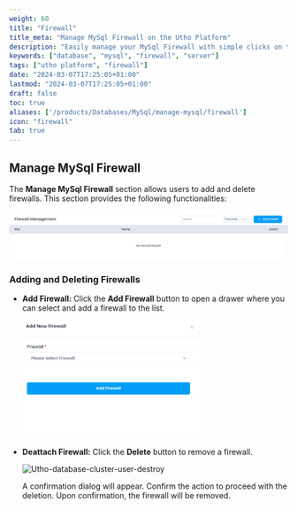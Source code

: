 ```yaml
---
weight: 60
title: "Firewall"
title_meta: "Manage MySql Firewall on the Utho Platform"
description: "Easily manage your MySql Firewall with simple clicks on the Utho platform."
keywords: ["database", "mysql", "firewall", "server"]
tags: ["utho platform", "firewall"]
date: "2024-03-07T17:25:05+01:00"
lastmod: "2024-03-07T17:25:05+01:00"
draft: false
toc: true
aliases: ['/products/Databases/MySql/manage-mysql/firewall']
icon: "firewall"
tab: true
---
```


## Manage MySql Firewall

The **Manage MySql Firewall** section allows users to add and delete firewalls. This section provides the following functionalities:

![Utho-database-cluster-firewall](image/Utho-database-cluster-firewall.png)

### Adding and Deleting Firewalls

* **Add Firewall:** Click the **Add Firewall** button to open a drawer where you can select and add a firewall to the list.

  ![Utho-database-cluster-add-firewall](image/Utho-database-cluster-add-firewall.png)

* **Deattach Firewall:** Click the **Delete** button to remove a firewall.

  ![Utho-database-cluster-user-destroy](image/Utho-database-cluster-user-destroy.png)

  A confirmation dialog will appear. Confirm the action to proceed with the deletion. Upon confirmation, the firewall will be removed.
